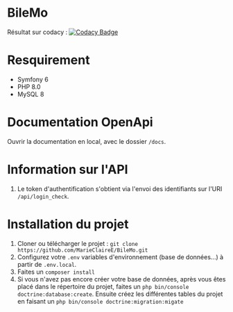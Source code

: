 # BileMo

Résultat sur codacy : [![Codacy Badge](https://app.codacy.com/project/badge/Grade/29cd0e629f534a31889b00f839c1a9f8)](https://www.codacy.com/gh/MarieClaireE/BileMo/dashboard?utm_source=github.com&amp;utm_medium=referral&amp;utm_content=MarieClaireE/BileMo&amp;utm_campaign=Badge_Grade)

# Resquirement
 - Symfony 6 
 - PHP 8.0
 - MySQL 8

# Documentation OpenApi 
Ouvrir la documentation en local, avec le dossier `/docs`.

# Information sur l'API 
1. Le token d'authentification s'obtient via l'envoi des identifiants sur 
l'URI `/api/login_check`.


# Installation du projet 
1. Cloner ou télécharger le projet :
   `git clone https://github.com/MarieClaireE/BileMo.git`
2. Configurez votre `.env` variables d'environnement (base de données...) à partir de `.env.local`.
3. Faites un `composer install`
4. Si vous n'avez pas encore créer votre base de données, après vous 
êtes placé dans le répertoire du projet, faites un `php bin/console doctrine:database:create`.
Ensuite créez les différentes tables du projet en faisant un `php bin/console doctrine:migration:migate`
